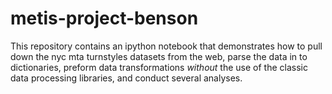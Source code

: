 # metis-project-benson

This repository contains an ipython notebook that demonstrates how to pull down the nyc mta turnstyles datasets from the web, parse the data in to dictionaries, preform data transformations *without* the use of the classic data processing libraries, and conduct several analyses.
